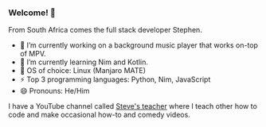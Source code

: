 ### Welcome! 🌱

From South Africa comes the full stack developer Stephen.

- 🔭 I’m currently working on a background music player that works on-top of MPV.
- 🌱 I’m currently learning Nim and Kotlin.
- 👯 OS of choice: Linux (Manjaro MATE)
- ⚡ Top 3 programming languages: Python, Nim, JavaScript
- 😄 Pronouns: He/Him

I have a YouTube channel called [Steve's teacher](https://www.youtube.com/stevesteacher) where I teach other how to code and make occasional how-to and comedy videos.

<!--
**WeebNetsu/WeebNetsu** is a ✨ _special_ ✨ repository because its `README.md` (this file) appears on your GitHub profile.

Here are some ideas to get you started:

- 🔭 I’m currently working on ...
- 🌱 I’m currently learning ...
- 👯 I’m looking to collaborate on ...
- 🤔 I’m looking for help with ...
- 💬 Ask me about ...
- 📫 How to reach me: ...
- 😄 Pronouns: ...
- ⚡ Fun fact: ...
-->
